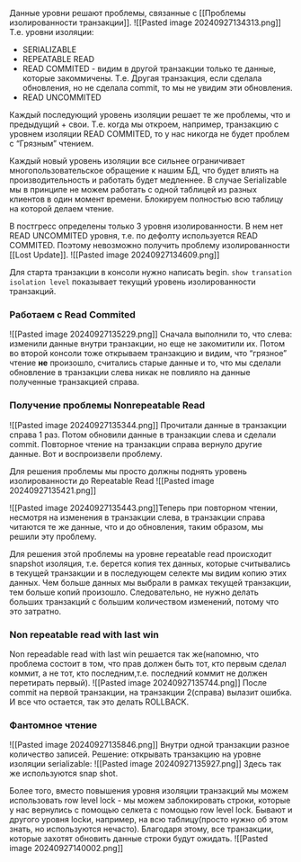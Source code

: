 Данные уровни решают проблемы, связанные с [[Проблемы изолированности транзакции]].
![[Pasted image 20240927134313.png]]
Т.е. уровни изоляции:
- SERIALIZABLE
- REPEATABLE READ
- READ COMMITED - видим в другой транзакции только те данные, которые закоммичены. Т.е. Другая транзакция, если сделала обновления, но не сделала commit, то мы не увидим эти обновления.
- READ UNCOMMITED

Каждый последующий уровень изоляции решает те же проблемы, что и предыдущий + свои. Т.е. когда мы откроем, например, транзакцию с уровнем изоляции READ COMMITED, то у нас никогда не будет проблем с “Грязным” чтением.

Каждый новый уровень изоляции все сильнее ограничивает многопользовательское обращение к нашим БД, что будет влиять на производительность и работать будет медленнее.
В случае Serializable мы в принципе не можем работать с одной таблицей из разных клиентов в один момент времени. Блокируем полностью всю таблицу на которой делаем чтение.

В постгресс определены только 3 уровня изолированности. В нем нет READ UNCOMMITED уровня, т.е. по дефолту используется READ COMMITED. Поэтому невозможно получить проблему изолированности [[Lost Update]].
![[Pasted image 20240927134609.png]]

Для старта транзакции в консоли нужно написать begin.
`show transation isolation level` показывает текущий уровень изолированности транзакций.

### Работаем с Read Commited
![[Pasted image 20240927135229.png]]
Сначала выполнили то, что слева: изменили данные внутри транзакции, но еще не закомитили их. Потом во второй консоли тоже открываем транзакцию и видим, что “грязное” чтение **не** произошло, считались старые данные и то, что мы сделали обновление в транзакции слева никак не повлияло на данные полученные транзакцией справа.
### Получение проблемы Nonrepeatable Read
![[Pasted image 20240927135344.png]]
Прочитали данные в транзакции справа 1 раз. Потом обновили данные в транзакции слева и сделали commit. Повторное чтение на транзакции справа вернуло другие данные. Вот и воспроизвели проблему.

Для решения проблемы мы просто должны поднять уровень изолированности до Repeatable Read
![[Pasted image 20240927135421.png]]

![[Pasted image 20240927135443.png]]Теперь при повторном чтении, несмотря на изменения в транзакции слева, в транзакции справа читаются те же данные, что и до обновления, таким образом, мы решили эту проблему.

Для решения этой проблемы на уровне repeatable read происходит snapshot изоляция, т.е. берется копия тех данных, которые считывались в текущей транзакции и в последующем селекте мы видим копию этих данных. Чем больше данных мы выбрали в рамках текущей транзакции, тем больше копий произошло. Следовательно, не нужно делать больших транзакций с большим количеством изменений, потому что это затратно.

### Non repeatable read with last win
Non repeadable read with last win решается так же(напомню, что проблема состоит в том, что прав должен быть тот, кто первым сделал коммит, а не тот, кто последним,т.е. последний коммит не должен перетирать первый).
![[Pasted image 20240927135744.png]]
После commit на первой транзакции, на транзакции 2(справа) вылазит ошибка. И все что остается, так это делать ROLLBACK.

### Фантомное чтение
![[Pasted image 20240927135846.png]]
Внутри одной транзакции разное количество записей.
Решение: открывать транзакцию на уровне изоляции serializable:
![[Pasted image 20240927135927.png]]
Здесь так же используются snap shot.

Более того, вместо повышения уровня изоляции транзакций мы можем использовать row level lock - мы можем заблокировать строки, которые у нас вернулись с помощью селкета с помощью row level lock. Бывают и другого уровня lockи, например, на всю таблицу(просто нужно об этом знать, но используются нечасто).
Благодаря этому, все транзакции, которые захотят обновить данные строки будут ожидать.
![[Pasted image 20240927140002.png]]

